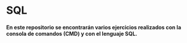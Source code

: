 # SQL

#### En este repositorio se encontrarán varios ejercicios realizados con la consola de comandos (CMD) y con el lenguaje SQL.
